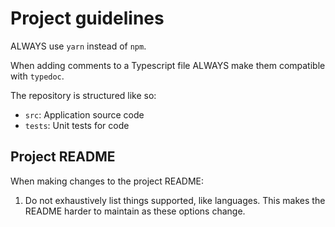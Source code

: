 # Project guidelines

ALWAYS use `yarn` instead of `npm`.

When adding comments to a Typescript file ALWAYS make them compatible with `typedoc`.

The repository is structured like so:

- `src`: Application source code
- `tests`: Unit tests for code

## Project README

When making changes to the project README:

1. Do not exhaustively list things supported, like languages. This makes the README harder to maintain as these options change.
